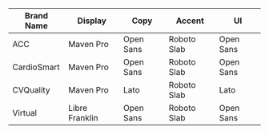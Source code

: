 

<div class="table">

| Brand Name | Display | Copy | Accent | UI |
| ---------- | ------- | ---- | ------ | -- |
| ACC | Maven Pro | Open Sans | Roboto Slab | Open Sans |
| CardioSmart | Maven Pro | Open Sans | Roboto Slab | Open Sans |
| CVQuality | Maven Pro | Lato | Roboto Slab | Lato |
| Virtual | Libre Franklin | Open Sans | Roboto Slab | Open Sans |
</div>